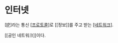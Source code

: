 # 인터넷

[[IP]]라는 통신 [[프로토콜]]로 [[정보]]를 주고 받는 [[네트워크]].

[[공인 네트워크]]이다.


[//begin]: # "Autogenerated link references for markdown compatibility"
[IP]: IP.md "IP"
[프로토콜]: 프로토콜.md "프로토콜"
[네트워크]: 네트워크.md "네트워크"
[//end]: # "Autogenerated link references"